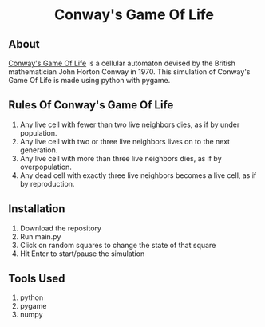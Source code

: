 <h1 align="center">Conway's Game Of Life</h1>

## About
[Conway's Game Of Life](https://en.wikipedia.org/wiki/Conway%27s_Game_of_Life) is a cellular automaton devised by the British mathematician John Horton Conway in 1970. This simulation of Conway's Game Of Life is made using python with pygame.

## Rules Of Conway's Game Of Life
1. Any live cell with fewer than two live neighbors dies, as if by under population.
2. Any live cell with two or three live neighbors lives on to the next generation.
3. Any live cell with more than three live neighbors dies, as if by overpopulation.
4. Any dead cell with exactly three live neighbors becomes a live cell, as if by reproduction.

## Installation
1. Download the repository
2. Run main.py
3. Click on random squares to change the state of that square
4. Hit Enter to start/pause the simulation

## Tools Used
1. python
2. pygame
3. numpy